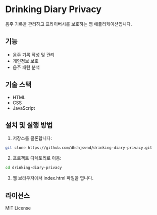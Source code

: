 # Drinking Diary Privacy

음주 기록을 관리하고 프라이버시를 보호하는 웹 애플리케이션입니다.

## 기능
- 음주 기록 작성 및 관리
- 개인정보 보호
- 음주 패턴 분석

## 기술 스택
- HTML
- CSS
- JavaScript

## 설치 및 실행 방법
1. 저장소를 클론합니다:
```bash
git clone https://github.com/dhdnjswnd/drinking-diary-privacy.git
```

2. 프로젝트 디렉토리로 이동:
```bash
cd drinking-diary-privacy
```

3. 웹 브라우저에서 index.html 파일을 엽니다.

## 라이선스
MIT License
